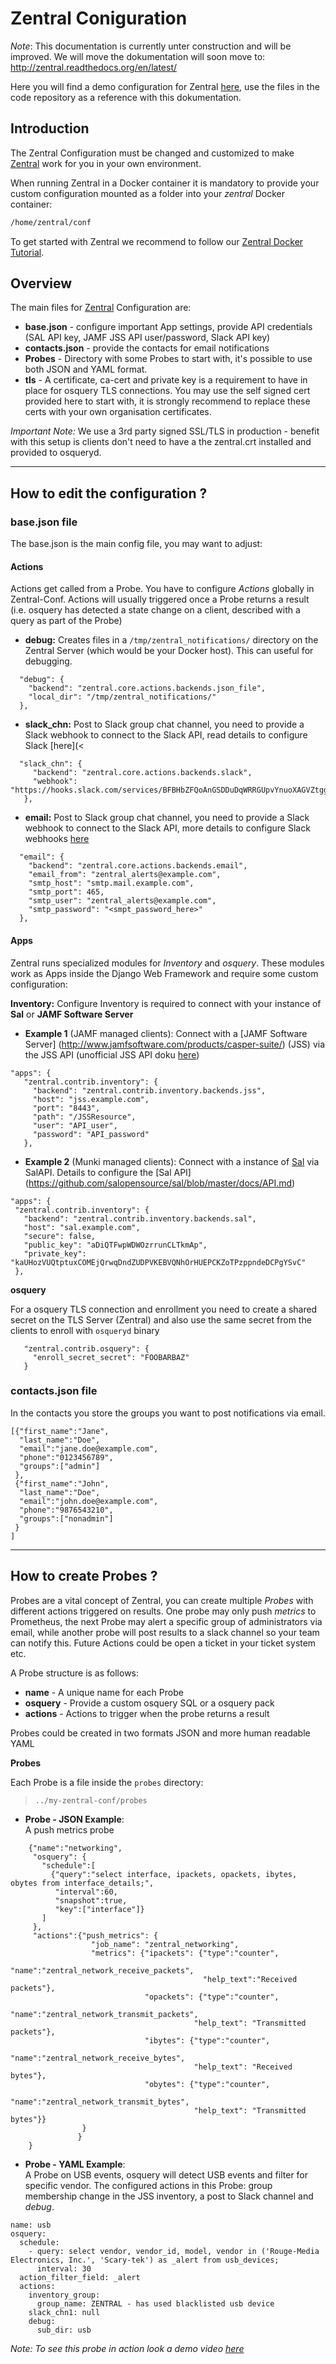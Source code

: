 # Zentral Coniguration

*Note*: 
This documentation is currently unter construction and will be improved. 
We will move the dokumentation will soon move to: http://zentral.readthedocs.org/en/latest/

Here you will find a demo configuration for Zentral [here](https://github.com/zentralopensource/zentral-conf), use the files in the code repository as a reference with this dokumentation.


## Introduction

The Zentral Configuration must be changed and customized to make [Zentral](https://github.com/zentralopensource/zentral) work for you in your own environment.

When running Zentral in a Docker container it is mandatory to provide your custom configuration mounted as a folder into your *zentral* Docker container: 

```bash
/home/zentral/conf
```

To get started with Zentral we recommend to follow our [Zentral Docker Tutorial](https://github.com/zentralopensource/zentral/wiki/zentral-docker-tutorial.md).


## Overview

The main files for [Zentral](https://github.com/zentralopensource/zentral) Configuration are:
>
- **base.json** - configure important App settings, provide API credentials 
(SAL API key, JAMF JSS API user/password, Slack API key)
- **contacts.json** - provide the contacts for email notifications
- **Probes** - Directory with some Probes to start with, it's possible to use both JSON and YAML format.
- **tls** - A certificate, ca-cert and private key is a requirement to have in place for osquery TLS connections. 
You may use the self signed cert provided here to start with, it is strongly recommend to replace these certs with your own organisation certificates. 

*Important Note:* 
We use a 3rd party signed SSL/TLS in production - benefit with this setup is clients don't need to have a the zentral.crt installed and provided to osqueryd.

---

## How to edit the configuration ?


### base.json file

The base.json is the main config file, you may want to adjust:

#### Actions

Actions get called from a Probe. You have to configure *Actions* globally in Zentral-Conf. 
Actions will usually triggered once a Probe returns a result (i.e. osquery has detected a state change on a client, described with a query as part of the Probe) 
 
 - **debug:** 
 Creates files in a `/tmp/zentral_notifications/` directory on the Zentral Server (which would be your Docker host). This can useful for debugging.
 
```
  "debug": {
    "backend": "zentral.core.actions.backends.json_file",
    "local_dir": "/tmp/zentral_notifications/"
  },
```


 - **slack_chn:** 
 Post to Slack group chat channel, you need to provide a Slack webhook to connect to the Slack API, read details to configure Slack [here](<  

```
  "slack_chn": {
     "backend": "zentral.core.actions.backends.slack",
     "webhook": "https://hooks.slack.com/services/BFBHbZFQoAnGSDDuDqWRRGUpvYnuoXAGVZtggQAh"
   },
```


 - **email:** 
Post to Slack group chat channel, you need to provide a Slack webhook to connect to the Slack API,  more details to configure Slack webhooks [here](<https://api.slack.com/incoming-webhooks>)  

```
  "email": {
    "backend": "zentral.core.actions.backends.email",
    "email_from": "zentral_alerts@example.com",
    "smtp_host": "smtp.mail.example.com",
    "smtp_port": 465,
    "smtp_user": "zentral_alerts@example.com",
    "smtp_password": "<smpt_password_here>"
  },
```


#### Apps

Zentral runs specialized modules for *Inventory* and *osquery*. These modules work as Apps inside the Django Web Framework and require some custom configuration:


**Inventory:** 
Configure Inventory is required to connect with your instance of **Sal** or **JAMF Software Server** 


- **Example 1**  (JAMF managed clients): 
Connect with a [JAMF Software Server] (<http://www.jamfsoftware.com/products/casper-suite/>) (JSS) via the JSS API (unofficial JSS API doku [here](<https://bryson3gps.wordpress.com/the-unofficial-jss-api-docs/>))
 
```
"apps": {
   "zentral.contrib.inventory": {
     "backend": "zentral.contrib.inventory.backends.jss",
     "host": "jss.example.com",
     "port": "8443",
     "path": "/JSSResource",
     "user": "API_user",
     "password": "API_password"
   },
```

- **Example 2** (Munki managed clients): 
Connect with a instance of [Sal](<https://github.com/salopensource/sal>) via SalAPI.
Details to configure the [Sal API] (<https://github.com/salopensource/sal/blob/master/docs/API.md>)


```
"apps": {
 "zentral.contrib.inventory": {
   "backend": "zentral.contrib.inventory.backends.sal",
   "host": "sal.example.com",
   "secure": false,              
   "public_key": "aDiQTFwpWDWOzrrunCLTkmAp",
   "private_key": "kaUHozVUQtptuxCOMEjQrwqDndZUDPVKEBVQNhOrHUEPCKZoTPzppndeDCPgYSvC"                 
 },
```


**osquery**

For a osquery TLS connection and enrollment you need to create a shared secret on the TLS Server (Zentral) and also use the same secret from the clients to enroll with `osqueryd` binary  
 
 
 ```
    "zentral.contrib.osquery": {
      "enroll_secret_secret": "FOOBARBAZ"
    }
 ```

### contacts.json file
In the contacts you store the groups you want to post notifications via email.

```
[{"first_name":"Jane",
  "last_name":"Doe",
  "email":"jane.doe@example.com",
  "phone":"0123456789",
  "groups":["admin"]
 },
 {"first_name":"John",
  "last_name":"Doe",
  "email":"john.doe@example.com",
  "phone":"9876543210",
  "groups":["nonadmin"]
 }
]
``` 

---

## How to create Probes ?

Probes are a vital concept of Zentral, you can create multiple *Probes* with different actions triggered on results. One probe may only push *metrics* to Prometheus, the next Probe may alert a specific group of administrators via email, while another probe will post results to a slack channel so your team can notify this. Future Actions could be open a ticket in your ticket system etc.


A Probe structure is as follows:

- **name** - A unique name for each Probe
- **osquery** - Provide a custom osquery SQL or a osquery pack 
- **actions** - Actions to trigger when the probe returns a result

Probes could be created in two formats JSON and more human readable YAML


**Probes**

Each Probe is a file inside the `probes` directory: 
> `../my-zentral-conf/probes` 


- **Probe - JSON Example**:  
A push metrics probe 

```
    {"name":"networking",
     "osquery": {
       "schedule":[
         {"query":"select interface, ipackets, opackets, ibytes, obytes from interface_details;",
          "interval":60,
          "snapshot":true,
          "key":["interface"]}
       ]
     },
     "actions":{"push_metrics": {
                  "job_name": "zentral_networking",
                  "metrics": {"ipackets": {"type":"counter",
                                           "name":"zentral_network_receive_packets",
                                           "help_text":"Received packets"},
                              "opackets": {"type":"counter",
                                         "name":"zentral_network_transmit_packets",
                                         "help_text": "Transmitted packets"},
                              "ibytes": {"type":"counter",
                                         "name":"zentral_network_receive_bytes",
                                         "help_text": "Received bytes"},
                              "obytes": {"type":"counter",
                                         "name":"zentral_network_transmit_bytes",
                                         "help_text": "Transmitted bytes"}}
                }
               }
    }
```

- **Probe - YAML Example**:  
A Probe on USB events, osquery will detect USB events and filter for specific vendor.
The configured actions in this Probe: group membership change in the JSS inventory, a post to Slack channel and *debug*.


```
name: usb
osquery:
  schedule:
    - query: select vendor, vendor_id, model, vendor in ('Rouge-Media Electronics, Inc.', 'Scary-tek') as _alert from usb_devices;
      interval: 30
  action_filter_field: _alert
  actions:
    inventory_group:
      group_name: ZENTRAL - has used blacklisted usb device
    slack_chn1: null
    debug:
      sub_dir: usb
``` 

*Note: To see this probe in action look a demo video [here](https://youtu.be/hdDoWK0A9TQ)*

